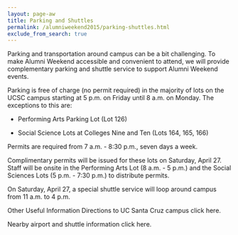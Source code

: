 ```yaml
---
layout: page-aw
title: Parking and Shuttles
permalink: /alumniweekend2015/parking-shuttles.html
exclude_from_search: true
---
```


Parking and transportation around campus can be a bit challenging. To make Alumni Weekend accessible and convenient to attend, we will provide complementary parking and shuttle service to support Alumni Weekend events.

Parking is free of charge (no permit required) in the majority of lots on the UCSC campus starting at 5 p.m. on Friday until 8 a.m. on Monday.  The exceptions to this are:

- Performing Arts Parking Lot (Lot 126)

- Social Science Lots at Colleges Nine and Ten (Lots 164, 165, 166)

Permits are required from 7 a.m. - 8:30 p.m., seven days a week.

Complimentary permits will be issued for these lots on Saturday, April 27. Staff will be onsite in the Performing Arts Lot (8 a.m. - 5 p.m.) and the Social Sciences Lots (5 p.m. - 7:30 p.m.) to distribute permits.

On Saturday, April 27, a special shuttle service will loop around campus from 11 a.m. to 4 p.m. 

Other Useful Information
Directions to UC Santa Cruz campus click here.

Nearby airport and shuttle information click here.